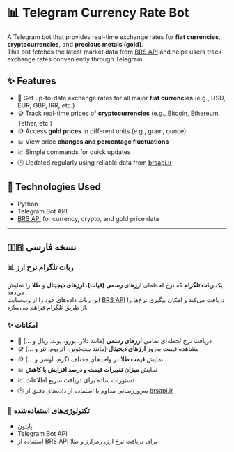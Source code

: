 # 📊 Telegram Currency Rate Bot

A Telegram bot that provides real-time exchange rates for **fiat currencies**, **cryptocurrencies**, and **precious metals (gold)**.  
This bot fetches the latest market data from [BRS API](https://brsapi.ir) and helps users track exchange rates conveniently through Telegram.

## ✨ Features

- 💱 Get up-to-date exchange rates for all major **fiat currencies** (e.g., USD, EUR, GBP, IRR, etc.)
- 🪙 Track real-time prices of **cryptocurrencies** (e.g., Bitcoin, Ethereum, Tether, etc.)
- 🪙 Access **gold prices** in different units (e.g., gram, ounce)
- 📊 View price **changes and percentage fluctuations**
- 📈 Simple commands for quick updates
- 🕒 Updated regularly using reliable data from [brsapi.ir](https://brsapi.ir)

## 📌 Technologies Used

- Python
- Telegram Bot API
- [BRS API](https://brsapi.ir) for currency, crypto, and gold price data

---

## 🇮🇷 نسخه فارسی

### 📊 ربات تلگرام نرخ ارز

یک **ربات تلگرام** که نرخ لحظه‌ای **ارزهای رسمی (فیات)**، **ارزهای دیجیتال** و **طلا** را نمایش می‌دهد.  
این ربات داده‌های خود را از وب‌سایت [BRS API](https://brsapi.ir) دریافت می‌کند و امکان پیگیری نرخ‌ها را از طریق تلگرام فراهم می‌سازد.

### ✨ امکانات

- 💱 دریافت نرخ لحظه‌ای تمامی **ارزهای رسمی** (مانند دلار، یورو، پوند، ریال و ...)
- 🪙 مشاهده قیمت به‌روز **ارزهای دیجیتال** (مانند بیت‌کوین، اتریوم، تتر و ...)
- 🪙 نمایش **قیمت طلا** در واحدهای مختلف (گرم، اونس و ...)
- 📊 نمایش **میزان تغییرات قیمت و درصد افزایش یا کاهش**
- 📈 دستورات ساده برای دریافت سریع اطلاعات
- 🕒 به‌روزرسانی مداوم با استفاده از داده‌های دقیق از [brsapi.ir](https://brsapi.ir)

### 📌 تکنولوژی‌های استفاده‌شده

- پایتون
- Telegram Bot API  
- استفاده از [BRS API](https://brsapi.ir) برای دریافت نرخ ارز، رمزارز و طلا
